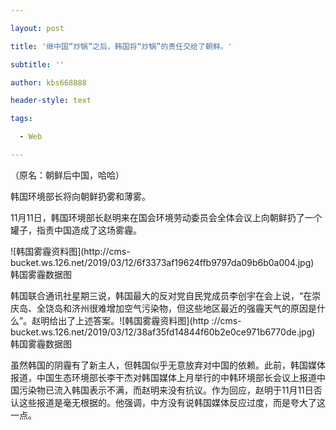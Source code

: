 ---
layout: post
title: '继中国“炒锅”之后，韩国将“炒锅”的责任交给了朝鲜。'
subtitle: ''
author: kbs668888
header-style: text
tags:
  - Web
---
（原名：朝鲜后中国，哈哈）

韩国环境部长将向朝鲜扔雾和薄雾。

11月11日，韩国环境部长赵明来在国会环境劳动委员会全体会议上向朝鲜扔了一个罐子，指责中国造成了这场雾霾。

![韩国雾霾资料图](http://cms-
bucket.ws.126.net/2019/03/12/6f3373af19624ffb9797da09b6b0a004.jpg)  
韩国雾霾数据图

韩国联合通讯社星期三说，韩国最大的反对党自民党成员李创宇在会上说，“在崇庆岛、全饶岛和济州很难增加空气污染物，但这些地区最近的强霾天气的原因是什么”。赵明给出了上述答案。![韩国雾霾资料图](http
://cms-bucket.ws.126.net/2019/03/12/38af35fd14844f60b2e0ce971b6770de.jpg)  
韩国雾霾数据图

虽然韩国的阴霾有了新主人，但韩国似乎无意放弃对中国的依赖。此前，韩国媒体报道，中国生态环境部长李干杰对韩国媒体上月举行的中韩环境部长会议上报道中国污染物已流入韩国表示不满，而赵明来没有抗议。作为回应，赵明于11月11日否认这些报道是毫无根据的。他强调，中方没有说韩国媒体反应过度，而是夸大了这一点。

